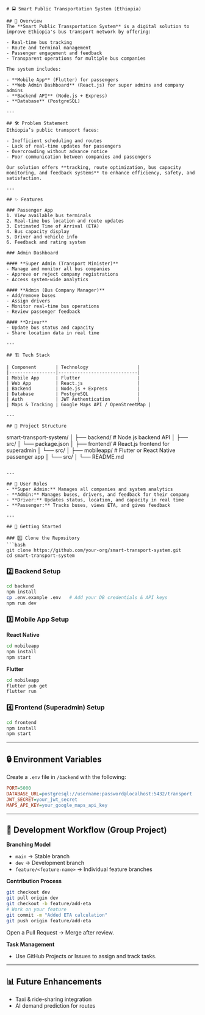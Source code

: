 
```
# 🚍 Smart Public Transportation System (Ethiopia)

## 📌 Overview
The **Smart Public Transportation System** is a digital solution to improve Ethiopia's bus transport network by offering:

- Real-time bus tracking
- Route and terminal management
- Passenger engagement and feedback
- Transparent operations for multiple bus companies

The system includes:

- **Mobile App** (Flutter) for passengers
- **Web Admin Dashboard** (React.js) for super admins and company admins
- **Backend API** (Node.js + Express)
- **Database** (PostgreSQL)

---

## 🛠 Problem Statement
Ethiopia’s public transport faces:

- Inefficient scheduling and routes
- Lack of real-time updates for passengers
- Overcrowding without advance notice
- Poor communication between companies and passengers

Our solution offers **tracking, route optimization, bus capacity monitoring, and feedback systems** to enhance efficiency, safety, and satisfaction.

---

## ✨ Features

### Passenger App
1. View available bus terminals  
2. Real-time bus location and route updates  
3. Estimated Time of Arrival (ETA)  
4. Bus capacity display  
5. Driver and vehicle info  
6. Feedback and rating system  

### Admin Dashboard

#### **Super Admin (Transport Minister)**
- Manage and monitor all bus companies  
- Approve or reject company registrations  
- Access system-wide analytics  

#### **Admin (Bus Company Manager)**
- Add/remove buses  
- Assign drivers  
- Monitor real-time bus operations  
- Review passenger feedback  

#### **Driver**
- Update bus status and capacity  
- Share location data in real time  

---

## 🏗 Tech Stack

| Component       | Technology                  |
|-----------------|-----------------------------|
| Mobile App      | Flutter                     |
| Web App         | React.js                    |
| Backend         | Node.js + Express           |
| Database        | PostgreSQL                  |
| Auth            | JWT Authentication          |
| Maps & Tracking | Google Maps API / OpenStreetMap |

---

## 📂 Project Structure

```

smart-transport-system/
│
├── backend/        # Node.js backend API
│   ├── src/
│   └── package.json
│
├── frontend/       # React.js frontend for superadmin
│   └── src/
│
├── mobileapp/      # Flutter or React Native passenger app
│   └── src/
│
└── README.md

````

---

## 👥 User Roles
- **Super Admin:** Manages all companies and system analytics  
- **Admin:** Manages buses, drivers, and feedback for their company  
- **Driver:** Updates status, location, and capacity in real time  
- **Passenger:** Tracks buses, views ETA, and gives feedback  

---

## 🚀 Getting Started

### 1️⃣ Clone the Repository
```bash
git clone https://github.com/your-org/smart-transport-system.git
cd smart-transport-system
````

### 2️⃣ Backend Setup

```bash
cd backend
npm install
cp .env.example .env   # Add your DB credentials & API keys
npm run dev
```

### 3️⃣ Mobile App Setup

**React Native**

```bash
cd mobileapp
npm install
npm start
```

**Flutter**

```bash
cd mobileapp
flutter pub get
flutter run
```

### 4️⃣ Frontend (Superadmin) Setup

```bash
cd frontend
npm install
npm start
```

---

## 🔒 Environment Variables

Create a `.env` file in `/backend` with the following:

```ini
PORT=5000
DATABASE_URL=postgresql://username:password@localhost:5432/transport
JWT_SECRET=your_jwt_secret
MAPS_API_KEY=your_google_maps_api_key
```

---

## 📅 Development Workflow (Group Project)

**Branching Model**

* `main` → Stable branch
* `dev` → Development branch
* `feature/<feature-name>` → Individual feature branches

**Contribution Process**

```bash
git checkout dev
git pull origin dev
git checkout -b feature/add-eta
# Work on your feature
git commit -m "Added ETA calculation"
git push origin feature/add-eta
```

Open a Pull Request → Merge after review.

**Task Management**

* Use GitHub Projects or Issues to assign and track tasks.

---

## 📊 Future Enhancements

* Taxi & ride-sharing integration
* AI demand prediction for routes

```


